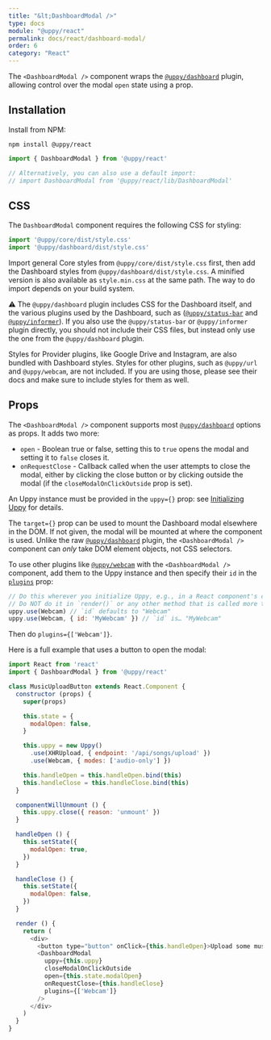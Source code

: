 ```yaml
---
title: "&lt;DashboardModal />"
type: docs
module: "@uppy/react"
permalink: docs/react/dashboard-modal/
order: 6
category: "React"
---
```


The `<DashboardModal />` component wraps the [`@uppy/dashboard`][] plugin, allowing control over the modal `open` state using a prop.

## Installation

Install from NPM:

```shell
npm install @uppy/react
```

```js
import { DashboardModal } from '@uppy/react'

// Alternatively, you can also use a default import:
// import DashboardModal from '@uppy/react/lib/DashboardModal'
```

## CSS

The `DashboardModal` component requires the following CSS for styling:

```js
import '@uppy/core/dist/style.css'
import '@uppy/dashboard/dist/style.css'
```

Import general Core styles from `@uppy/core/dist/style.css` first, then add the Dashboard styles from `@uppy/dashboard/dist/style.css`. A minified version is also available as `style.min.css` at the same path. The way to do import depends on your build system.

⚠️ The `@uppy/dashboard` plugin includes CSS for the Dashboard itself, and the various plugins used by the Dashboard, such as ([`@uppy/status-bar`](/docs/status-bar) and [`@uppy/informer`](/docs/informer)). If you also use the `@uppy/status-bar` or `@uppy/informer` plugin directly, you should not include their CSS files, but instead only use the one from the `@uppy/dashboard` plugin.

Styles for Provider plugins, like Google Drive and Instagram, are also bundled with Dashboard styles. Styles for other plugins, such as `@uppy/url` and `@uppy/webcam`, are not included. If you are using those, please see their docs and make sure to include styles for them as well.

<!-- Make sure the old name of this section still works -->

<a id="Options"></a>

## Props

The `<DashboardModal />` component supports most [`@uppy/dashboard`][] options as props. It adds two more:

* `open` - Boolean true or false, setting this to `true` opens the modal and setting it to `false` closes it.
* `onRequestClose` - Callback called when the user attempts to close the modal, either by clicking the close button or by clicking outside the modal (if the `closeModalOnClickOutside` prop is set).

An Uppy instance must be provided in the `uppy={}` prop: see [Initializing Uppy](/docs/react/initializing) for details.

The `target={}` prop can be used to mount the Dashboard modal elsewhere in the DOM. If not given, the modal will be mounted at where the component is used. Unlike the raw [`@uppy/dashboard`][] plugin, the `<DashboardModal />` component can _only_ take DOM element objects, not CSS selectors.

To use other plugins like [`@uppy/webcam`][] with the `<DashboardModal />` component, add them to the Uppy instance and then specify their `id` in the [`plugins`](/docs/dashboard/#plugins) prop:

```js
// Do this wherever you initialize Uppy, e.g., in a React component's constructor method.
// Do NOT do it in `render()` or any other method that is called more than once!
uppy.use(Webcam) // `id` defaults to "Webcam"
uppy.use(Webcam, { id: 'MyWebcam' }) // `id` is… "MyWebcam"
```

Then do `plugins={['Webcam']}`.

Here is a full example that uses a button to open the modal:

```js
import React from 'react'
import { DashboardModal } from '@uppy/react'

class MusicUploadButton extends React.Component {
  constructor (props) {
    super(props)

    this.state = {
      modalOpen: false,
    }

    this.uppy = new Uppy()
      .use(XHRUpload, { endpoint: '/api/songs/upload' })
      .use(Webcam, { modes: ['audio-only'] })

    this.handleOpen = this.handleOpen.bind(this)
    this.handleClose = this.handleClose.bind(this)
  }

  componentWillUnmount () {
    this.uppy.close({ reason: 'unmount' })
  }

  handleOpen () {
    this.setState({
      modalOpen: true,
    })
  }

  handleClose () {
    this.setState({
      modalOpen: false,
    })
  }

  render () {
    return (
      <div>
        <button type="button" onClick={this.handleOpen}>Upload some music</button>
        <DashboardModal
          uppy={this.uppy}
          closeModalOnClickOutside
          open={this.state.modalOpen}
          onRequestClose={this.handleClose}
          plugins={['Webcam']}
        />
      </div>
    )
  }
}
```

[`@uppy/dashboard`]: /docs/dashboard/

[`@uppy/webcam`]: /docs/webcam/
